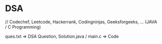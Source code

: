 # DSA
// Codechef, Leetcode, Hackerrank, Codingninjas, Geeksforgeeks, ... (JAVA / C Programming)

ques.txt => DSA Question,
Solution.java / main.c => Code

